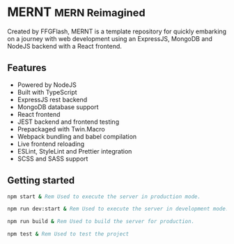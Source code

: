 # MERNT <small>MERN Reimagined</small>

Created by FFGFlash, MERNT is a template repository for quickly embarking on a journey with web development using an ExpressJS, MongoDB and NodeJS backend with a React frontend.

## Features

- Powered by NodeJS
- Built with TypeScript
- ExpressJS rest backend
- MongoDB database support
- React frontend
- JEST backend and frontend testing
- Prepackaged with Twin.Macro
- Webpack bundling and babel compilation
- Live frontend reloading
- ESLint, StyleLint and Prettier integration
- SCSS and SASS support

## Getting started

```bat
npm start & Rem Used to execute the server in production mode.

npm run dev:start & Rem Used to execute the server in development mode.

npm run build & Rem Used to build the server for production.

npm test & Rem Used to test the project
```
